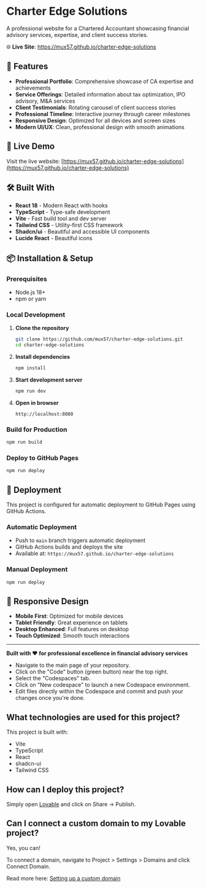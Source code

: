 # Charter Edge Solutions

A professional website for a Chartered Accountant showcasing financial advisory services, expertise, and client success stories.

🌐 **Live Site**: https://mux57.github.io/charter-edge-solutions

## 🌟 Features

- **Professional Portfolio**: Comprehensive showcase of CA expertise and achievements
- **Service Offerings**: Detailed information about tax optimization, IPO advisory, M&A services
- **Client Testimonials**: Rotating carousel of client success stories
- **Professional Timeline**: Interactive journey through career milestones
- **Responsive Design**: Optimized for all devices and screen sizes
- **Modern UI/UX**: Clean, professional design with smooth animations

## 🚀 Live Demo

Visit the live website: [https://mux57.github.io/charter-edge-solutions](https://mux57.github.io/charter-edge-solutions)

## 🛠️ Built With

- **React 18** - Modern React with hooks
- **TypeScript** - Type-safe development
- **Vite** - Fast build tool and dev server
- **Tailwind CSS** - Utility-first CSS framework
- **Shadcn/ui** - Beautiful and accessible UI components
- **Lucide React** - Beautiful icons

## 📦 Installation & Setup

### Prerequisites
- Node.js 18+
- npm or yarn

### Local Development

1. **Clone the repository**
   ```bash
   git clone https://github.com/mux57/charter-edge-solutions.git
   cd charter-edge-solutions
   ```

2. **Install dependencies**
   ```bash
   npm install
   ```

3. **Start development server**
   ```bash
   npm run dev
   ```

4. **Open in browser**
   ```
   http://localhost:8080
   ```

### Build for Production

```bash
npm run build
```

### Deploy to GitHub Pages

```bash
npm run deploy
```

## 🚀 Deployment

This project is configured for automatic deployment to GitHub Pages using GitHub Actions.

### Automatic Deployment
- Push to `main` branch triggers automatic deployment
- GitHub Actions builds and deploys the site
- Available at: `https://mux57.github.io/charter-edge-solutions`

### Manual Deployment
```bash
npm run deploy
```

## 📱 Responsive Design

- **Mobile First**: Optimized for mobile devices
- **Tablet Friendly**: Great experience on tablets
- **Desktop Enhanced**: Full features on desktop
- **Touch Optimized**: Smooth touch interactions

---

**Built with ❤️ for professional excellence in financial advisory services**

- Navigate to the main page of your repository.
- Click on the "Code" button (green button) near the top right.
- Select the "Codespaces" tab.
- Click on "New codespace" to launch a new Codespace environment.
- Edit files directly within the Codespace and commit and push your changes once you're done.

## What technologies are used for this project?

This project is built with:

- Vite
- TypeScript
- React
- shadcn-ui
- Tailwind CSS

## How can I deploy this project?

Simply open [Lovable](https://lovable.dev/projects/b897367a-80a1-4d87-94ae-fcc1a70a8bc0) and click on Share -> Publish.

## Can I connect a custom domain to my Lovable project?

Yes, you can!

To connect a domain, navigate to Project > Settings > Domains and click Connect Domain.

Read more here: [Setting up a custom domain](https://docs.lovable.dev/tips-tricks/custom-domain#step-by-step-guide)
